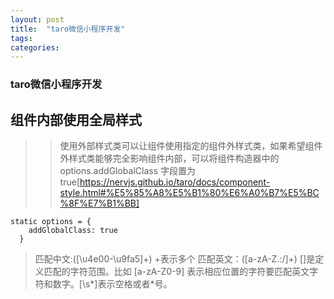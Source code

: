 ```yaml
---
layout: post
title:  "taro微信小程序开发"
tags:
categories:
---
```


### taro微信小程序开发

## 组件内部使用全局样式 
>>使用外部样式类可以让组件使用指定的组件外样式类，如果希望组件外样式类能够完全影响组件内部，可以将组件构造器中的 options.addGlobalClass 字段置为 true[https://nervjs.github.io/taro/docs/component-style.html#%E5%85%A8%E5%B1%80%E6%A0%B7%E5%BC%8F%E7%B1%BB]
```
static options = {
    addGlobalClass: true
  }

```
>  匹配中文:([\u4e00-\u9fa5]+) +表示多个
>  匹配英文：([a-zA-Z\.:\/]+)
>  []是定义匹配的字符范围。比如 [a-zA-Z0-9] 表示相应位置的字符要匹配英文字符和数字。[\s*]表示空格或者*号。


